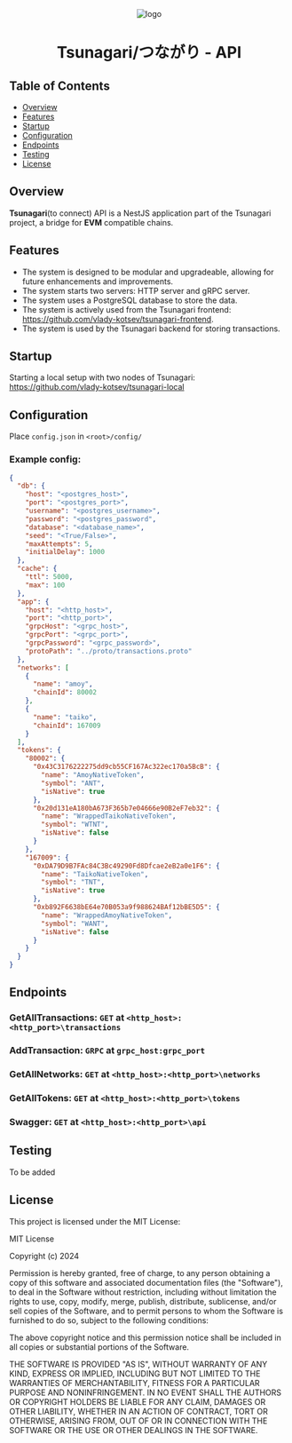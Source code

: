 <div align="center">
  <img src="https://github.com/user-attachments/assets/8e4e3361-4930-45ef-addc-a0b576e8c56f" alt="logo" />
  <h1>Tsunagari/つながり - API</h1>
  
</div>

## Table of Contents

- [Overview](#overview)
- [Features](#features)
- [Startup](#startup)
- [Configuration](#deployment)
- [Endpoints](#endpoints)
- [Testing](#testing)
- [License](#license)

## Overview

**Tsunagari**(to connect) API is a NestJS application part of the Tsunagari project, a bridge for **EVM** compatible chains.

## Features

- The system is designed to be modular and upgradeable, allowing for future enhancements and improvements.
- The system starts two servers: HTTP server and gRPC server.
- The system uses a PostgreSQL database to store the data.
- The system is actively used from the Tsunagari frontend: https://github.com/vlady-kotsev/tsunagari-frontend.
- The system is used by the Tsunagari backend for storing transactions.

## Startup

Starting a local setup with two nodes of Tsunagari: https://github.com/vlady-kotsev/tsunagari-local

## Configuration

Place `config.json` in `<root>/config/`

### Example config:

```json
{
  "db": {
    "host": "<postgres_host>",
    "port": "<postgres_port>",
    "username": "<postgres_username>",
    "password": "<postgres_password",
    "database": "<database_name>",
    "seed": "<True/False>",
    "maxAttempts": 5,
    "initialDelay": 1000
  },
  "cache": {
    "ttl": 5000,
    "max": 100
  },
  "app": {
    "host": "<http_host>",
    "port": "<http_port>",
    "grpcHost": "<grpc_host>",
    "grpcPort": "<grpc_port>",
    "grpcPassword": "<grpc_password>",
    "protoPath": "../proto/transactions.proto"
  },
  "networks": [
    {
      "name": "amoy",
      "chainId": 80002
    },
    {
      "name": "taiko",
      "chainId": 167009
    }
  ],
  "tokens": {
    "80002": {
      "0x43C3176222275dd9cb55CF167Ac322ec170a5BcB": {
        "name": "AmoyNativeToken",
        "symbol": "ANT",
        "isNative": true
      },
      "0x20d131eA180bA673F365b7e04666e90B2eF7eb32": {
        "name": "WrappedTaikoNativeToken",
        "symbol": "WTNT",
        "isNative": false
      }
    },
    "167009": {
      "0xDA79D9B7FAc84C3Bc49290Fd8Dfcae2eB2a0e1F6": {
        "name": "TaikoNativeToken",
        "symbol": "TNT",
        "isNative": true
      },
      "0xb892F6638bE64e70B053a9f988624BAf12bBE5D5": {
        "name": "WrappedAmoyNativeToken",
        "symbol": "WANT",
        "isNative": false
      }
    }
  }
}
```

## Endpoints

### GetAllTransactions: `GET` at `<http_host>:<http_port>\transactions`

### AddTransaction: `GRPC` at `grpc_host:grpc_port`

### GetAllNetworks: `GET` at `<http_host>:<http_port>\networks`

### GetAllTokens: `GET` at `<http_host>:<http_port>\tokens`

### Swagger: `GET` at `<http_host>:<http_port>\api`

## Testing

To be added

## License

This project is licensed under the MIT License:

MIT License

Copyright (c) 2024

Permission is hereby granted, free of charge, to any person obtaining a copy
of this software and associated documentation files (the "Software"), to deal
in the Software without restriction, including without limitation the rights
to use, copy, modify, merge, publish, distribute, sublicense, and/or sell
copies of the Software, and to permit persons to whom the Software is
furnished to do so, subject to the following conditions:

The above copyright notice and this permission notice shall be included in all
copies or substantial portions of the Software.

THE SOFTWARE IS PROVIDED "AS IS", WITHOUT WARRANTY OF ANY KIND, EXPRESS OR
IMPLIED, INCLUDING BUT NOT LIMITED TO THE WARRANTIES OF MERCHANTABILITY,
FITNESS FOR A PARTICULAR PURPOSE AND NONINFRINGEMENT. IN NO EVENT SHALL THE
AUTHORS OR COPYRIGHT HOLDERS BE LIABLE FOR ANY CLAIM, DAMAGES OR OTHER
LIABILITY, WHETHER IN AN ACTION OF CONTRACT, TORT OR OTHERWISE, ARISING FROM,
OUT OF OR IN CONNECTION WITH THE SOFTWARE OR THE USE OR OTHER DEALINGS IN THE
SOFTWARE.
